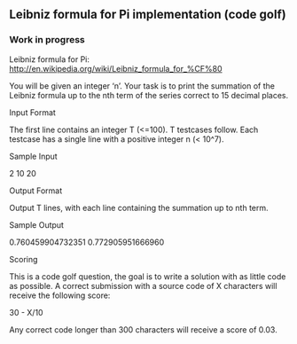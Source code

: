 ## Leibniz formula for Pi implementation (code golf)
### Work in progress

Leibniz formula for Pi: http://en.wikipedia.org/wiki/Leibniz_formula_for_%CF%80

You will be given an integer ‘n’. Your task is to print the summation of the Leibniz formula up to the nth term of the series correct to 15 decimal places.

Input Format

The first line contains an integer T (<=100). T testcases follow. Each testcase has a single line with a positive integer n (< 10^7).

Sample Input

2
10
20

Output Format

Output T lines, with each line containing the summation up to nth term.



Sample Output

0.760459904732351
0.772905951666960

Scoring

This is a code golf question, the goal is to write a solution with as little code as possible. A correct submission with a source code of X characters will receive the following score:

30 - X/10

Any correct code longer than 300 characters will receive a score of 0.03.